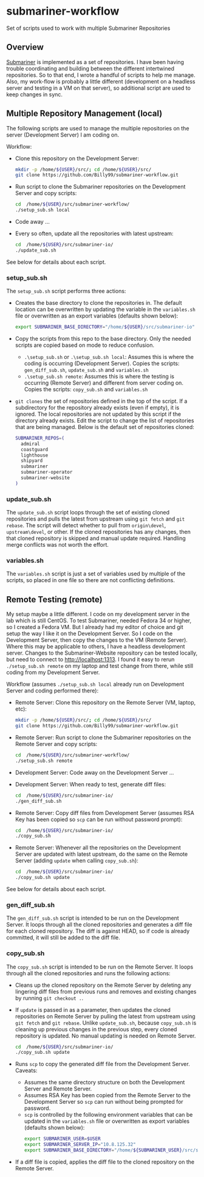 # submariner-workflow
Set of scripts used to work with multiple Submariner Repositories

## Overview

[Submariner](https://github.com/submariner-io) is implemented as a set of repositories.
I have been having trouble coordinating and building between the different intertwined
repositories.
So to that end, I wrote a handful of scripts to help me manage.
Also, my work-flow is probably a little different (development on a headless server and
testing in a VM on that server), so additional script are used to keep changes in sync.

## Multiple Repository Management (local)

The following scripts are used to manage the multiple repositories on the server
(Development Server) I am coding on.

Workflow:
* Clone this repository on the Development Server:
  ```bash
  mkdir -p /home/${USER}/src/; cd /home/${USER}/src/
  git clone https://github.com/Billy99/submariner-workflow.git
  ```

* Run script to clone the Submariner repositories on the Development Server and copy scripts:
  ```bash
  cd  /home/${USER}/src/submariner-workflow/
  ./setup_sub.sh local
  ```

* Code away ...

* Every so often, update all the repositories with latest upstream:
  ```bash
  cd  /home/${USER}/src/submariner-io/
  ./update_sub.sh
  ```

See below for details about each script.

### setup_sub.sh

The `setup_sub.sh` script performs three actions:

* Creates the base directory to clone the repositories in. The default location can
  be overwritten by updating the variable in the `variables.sh` file or overwritten
  as an export variables (defaults shown below):
  ```bash
  export SUBMARINER_BASE_DIRECTORY="/home/${USER}/src/submariner-io"
  ```

* Copy the scripts from this repo to the base directory.
  Only the needed scripts are copied based on mode to reduce confusion.
  * `.\setup_sub.sh` or `.\setup_sub.sh local`: Assumes this is where the coding is occurring
    (Development Server). Copies the scripts: `gen_diff_sub.sh`, `update_sub.sh` and `variables.sh`
  * `.\setup_sub.sh remote`: Assumes this is where the testing is occurring (Remote Server) and
    different from server coding on.
    Copies the scripts: `copy_sub.sh` and `variables.sh`

* `git clones` the set of repositories defined in the top of the script.
  If a subdirectory for the repository already exists (even if empty), it is ignored.
  The local repositories are not updated by this script if the directory already exists. 
  Edit the script to change the list of repositories that are being managed.
  Below is the default set of repositories cloned:
  ```bash
  SUBMARINER_REPOS=(
    admiral
    coastguard
    lighthouse
    shipyard
    submariner
    submariner-operator
    submariner-website
  )
  ```

### update_sub.sh

The `update_sub.sh` script loops through the set of existing cloned repositories and
pulls the latest from upstream using `git fetch` and `git rebase`.
The script will detect whether to pull from `origin\devel`, `upstream\devel`, or other.
If the cloned repositories has any changes, then that cloned repository is skipped
and manual update required.
Handling merge conflicts was not worth the effort.

### variables.sh

The `variables.sh` script is just a set of variables used by multiple of the scripts,
so placed in one file so there are not conflicting definitions.


## Remote Testing (remote)

My setup maybe a little different.
I code on my development server in the lab which is still CentOS.
To test Submariner, needed Fedora 34 or higher, so I created a Fedora VM.
But I already had my editor of choice and git setup the way I like it on the
Development Server.
So I code on the Development Server, then copy the changes to the VM (Remote Server).
Where this may be applicable to others, I have a headless development server.
Changes to the Submariner-Website repository can be tested locally, but need to
connect to [http://localhost:1313](http://localhost:1313).
I found it easy to rerun `./setup_sub.sh remote` on my laptop and test change from there,
while still coding from my Development Server.

Workflow (assumes `./setup_sub.sh local` already run on Development Server and coding performed there):
* Remote Server: Clone this repository on the Remote Server (VM, laptop, etc):
  ```bash
  mkdir -p /home/${USER}/src/; cd /home/${USER}/src/
  git clone https://github.com/Billy99/submariner-workflow.git
  ```

* Remote Server: Run script to clone the Submariner repositories on the Remote Server and copy scripts:
  ```bash
  cd  /home/${USER}/src/submariner-workflow/
  ./setup_sub.sh remote
  ```

* Development Server: Code away on the Development Server ...

* Development Server: When ready to test, generate diff files:
  ```bash
  cd  /home/${USER}/src/submariner-io/
  ./gen_diff_sub.sh   
  ```

* Remote Server: Copy diff files from Development Server (assumes RSA Key has been copied so `scp` can be run without password prompt):
  ```bash
  cd  /home/${USER}/src/submariner-io/
  ./copy_sub.sh
  ```

* Remote Server: Whenever all the repositories on the Development Server are updated with latest upstream, do the same on the Remote Server (adding `update` when calling `copy_sub.sh`):
  ```bash
  cd  /home/${USER}/src/submariner-io/
  ./copy_sub.sh update
  ```

See below for details about each script.

### gen_diff_sub.sh

The `gen_diff_sub.sh` script is intended to be run on the Development Server.
It loops through all the cloned repositories and generates a diff file for each cloned repository.
The diff is against HEAD, so if code is already committed, it will still be added to the diff file.

### copy_sub.sh

The `copy_sub.sh` script is intended to be run on the Remote Server.
It loops through all the cloned repositories and runs the following actions:

* Cleans up the cloned repository on the Remote Server by deleting any lingering
  diff files from previous runs and removes and existing changes by running `git checkout .`.

* If `update` is passed in as a parameter, then updates the cloned repositories on
  Remote Server by pulling the latest from upstream using `git fetch` and `git rebase`.
  Unlike `update_sub.sh`, because `copy_sub.sh` is cleaning up previous changes in the
  previous step, every cloned repository is updated.
  No manual updating is needed on Remote Server.
  ```bash
  cd  /home/${USER}/src/submariner-io/
  ./copy_sub.sh update
  ```

* Runs `scp` to copy the generated diff file from the Development Server.
  Caveats:
  * Assumes the same directory structure on both the Development Server and Remote Server.
  * Assumes RSA Key has been copied from the Remote Server to the Development Server so
    `scp` can run without being prompted for password.
  * `scp` is controlled by the following environment variables that can be updated in the
    `variables.sh` file or overwritten as export variables (defaults shown below):
    ```bash
    export SUBMARINER_USER=$USER
    export SUBMARINER_SERVER_IP="10.8.125.32"
    export SUBMARINER_BASE_DIRECTORY="/home/${SUBMARINER_USER}/src/submariner-io"
    ```

* If a diff file is copied, applies the diff file to the cloned repository on the Remote Server.
